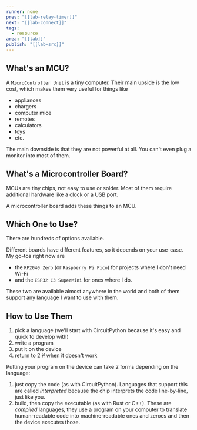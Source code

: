 ```yaml
---
runner: none
prev: "[[lab-relay-timer]]"
next: "[[lab-connect]]"
tags:
  - resource
area: "[[lab]]"
publish: "[[lab-src]]"
---
```


## What's an MCU?
A `MicroController Unit` is a tiny computer. Their main upside is the low cost, which makes them very useful for things like
- appliances
- chargers
- computer mice
- remotes
- calculators
- toys
- etc.

The main downside is that they are not powerful at all. You can't even plug a monitor into most of them.

## What's a Microcontroller Board?
MCUs are tiny chips, not easy to use or solder. Most of them require additional hardware like a clock or a USB port.

A microcontroller board adds these things to an MCU.

## Which One to Use?
There are hundreds of options available.

Different boards have different features, so it depends on your use-case. My go-tos right now are
- the `RP2040 Zero` (or `Raspberry Pi Pico`) for projects where I don't need Wi-Fi
- and the `ESP32 C3 SuperMini` for ones where I do.

These two are available almost anywhere in the world and both of them support any language I want to use with them.

## How to Use Them
1. pick a language (we'll start with CircuitPython because it's easy and quick to develop with)
2. write a program
3. put it on the device
4. return to 2 ~~if~~ when it doesn't work

Putting your program on the device can take 2 forms depending on the language:
1. just copy the code (as with CircuitPython). Languages that support this are called *interpreted* because the chip interprets the code line-by-line, just like you.
2. build, then copy the executable (as with Rust or C++). These are *compiled* languages, they use a program on your computer to translate human-readable code into machine-readable ones and zeroes and then the device executes those.
